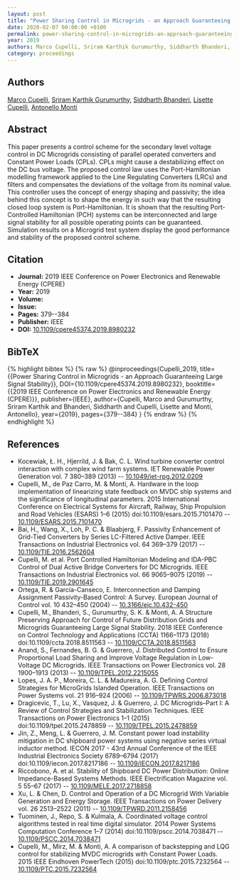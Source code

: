 ```yaml
---
layout: post
title: "Power Sharing Control in Microgrids - an Approach Guaranteeing Large Signal Stability"
date: 2020-02-07 00:00:00 +0100
permalink: power-sharing-control-in-microgrids-an-approach-guaranteeing-large-signal-stability
year: 2019
authors: Marco Cupelli, Sriram Karthik Gurumurthy, Siddharth Bhanderi, Lisette Cupelli, Antonello Monti
category: proceedings
---
```

 
## Authors
[Marco Cupelli](authors/marco-cupelli), [Sriram Karthik Gurumurthy](authors/sriram-karthik-gurumurthy), [Siddharth Bhanderi](authors/siddharth-bhanderi), [Lisette Cupelli](authors/lisette-cupelli), [Antonello Monti](authors/antonello-monti)
 
## Abstract
This paper presents a control scheme for the secondary level voltage control in DC Microgrids consisting of parallel operated converters and Constant Power Loads (CPLs). CPLs might cause a destabilizing effect on the DC bus voltage. The proposed control law uses the Port-Hamiltonian modelling framework applied to the Line Regulating Converters (LRCs) and filters and compensates the deviations of the voltage from its nominal value. This controller uses the concept of energy shaping and passivity; the idea behind this concept is to shape the energy in such way that the resulting closed loop system is Port-Hamiltonian. It is shown that the resulting Port-Controlled Hamiltonian (PCH) systems can be interconnected and large signal stability for all possible operating points can be guaranteed. Simulation results on a Microgrid test system display the good performance and stability of the proposed control scheme.
 
## Citation
- **Journal:** 2019 IEEE Conference on Power Electronics and Renewable Energy (CPERE)
- **Year:** 2019
- **Volume:** 
- **Issue:** 
- **Pages:** 379--384
- **Publisher:** IEEE
- **DOI:** [10.1109/cpere45374.2019.8980232](https://doi.org/10.1109/cpere45374.2019.8980232)
 
## BibTeX
{% highlight bibtex %}
{% raw %}
@inproceedings{Cupelli_2019,
  title={{Power Sharing Control in Microgrids - an Approach Guaranteeing Large Signal Stability}},
  DOI={10.1109/cpere45374.2019.8980232},
  booktitle={{2019 IEEE Conference on Power Electronics and Renewable Energy (CPERE)}},
  publisher={IEEE},
  author={Cupelli, Marco and Gurumurthy, Sriram Karthik and Bhanderi, Siddharth and Cupelli, Lisette and Monti, Antonello},
  year={2019},
  pages={379--384}
}
{% endraw %}
{% endhighlight %}
 
## References
- Kocewiak, Ł. H., Hjerrild, J. & Bak, C. L. Wind turbine converter control interaction with complex wind farm systems. IET Renewable Power Generation vol. 7 380–389 (2013) -- [10.1049/iet-rpg.2012.0209](https://doi.org/10.1049/iet-rpg.2012.0209)
- Cupelli, M., de Paz Carro, M. & Monti, A. Hardware in the loop implementation of linearizing state feedback on MVDC ship systems and the significance of longitudinal parameters. 2015 International Conference on Electrical Systems for Aircraft, Railway, Ship Propulsion and Road Vehicles (ESARS) 1–6 (2015) doi:10.1109/esars.2015.7101470 -- [10.1109/ESARS.2015.7101470](https://doi.org/10.1109/ESARS.2015.7101470)
- Bai, H., Wang, X., Loh, P. C. & Blaabjerg, F. Passivity Enhancement of Grid-Tied Converters by Series LC-Filtered Active Damper. IEEE Transactions on Industrial Electronics vol. 64 369–379 (2017) -- [10.1109/TIE.2016.2562604](https://doi.org/10.1109/TIE.2016.2562604)
- Cupelli, M. et al. Port Controlled Hamiltonian Modeling and IDA-PBC Control of Dual Active Bridge Converters for DC Microgrids. IEEE Transactions on Industrial Electronics vol. 66 9065–9075 (2019) -- [10.1109/TIE.2019.2901645](https://doi.org/10.1109/TIE.2019.2901645)
- Ortega, R. & García-Canseco, E. Interconnection and Damping Assignment Passivity-Based Control: A Survey. European Journal of Control vol. 10 432–450 (2004) -- [10.3166/ejc.10.432-450](https://doi.org/10.3166/ejc.10.432-450)
- Cupelli, M., Bhanderi, S., Gurumurthy, S. K. & Monti, A. A Structure Preserving Approach for Control of Future Distribution Grids and Microgrids Guaranteeing Large Signal Stability. 2018 IEEE Conference on Control Technology and Applications (CCTA) 1166–1173 (2018) doi:10.1109/ccta.2018.8511563 -- [10.1109/CCTA.2018.8511563](https://doi.org/10.1109/CCTA.2018.8511563)
- Anand, S., Fernandes, B. G. & Guerrero, J. Distributed Control to Ensure Proportional Load Sharing and Improve Voltage Regulation in Low-Voltage DC Microgrids. IEEE Transactions on Power Electronics vol. 28 1900–1913 (2013) -- [10.1109/TPEL.2012.2215055](https://doi.org/10.1109/TPEL.2012.2215055)
- Lopes, J. A. P., Moreira, C. L. & Madureira, A. G. Defining Control Strategies for MicroGrids Islanded Operation. IEEE Transactions on Power Systems vol. 21 916–924 (2006) -- [10.1109/TPWRS.2006.873018](https://doi.org/10.1109/TPWRS.2006.873018)
- Dragicevic, T., Lu, X., Vasquez, J. & Guerrero, J. DC Microgrids–Part I: A Review of Control Strategies and Stabilization Techniques. IEEE Transactions on Power Electronics 1–1 (2015) doi:10.1109/tpel.2015.2478859 -- [10.1109/TPEL.2015.2478859](https://doi.org/10.1109/TPEL.2015.2478859)
- Jin, Z., Meng, L. & Guerrero, J. M. Constant power load instability mitigation in DC shipboard power systems using negative series virtual inductor method. IECON 2017 - 43rd Annual Conference of the IEEE Industrial Electronics Society 6789–6794 (2017) doi:10.1109/iecon.2017.8217186 -- [10.1109/IECON.2017.8217186](https://doi.org/10.1109/IECON.2017.8217186)
- Riccobono, A. et al. Stability of Shipboard DC Power Distribution: Online Impedance-Based Systems Methods. IEEE Electrification Magazine vol. 5 55–67 (2017) -- [10.1109/MELE.2017.2718858](https://doi.org/10.1109/MELE.2017.2718858)
- Xu, L. & Chen, D. Control and Operation of a DC Microgrid With Variable Generation and Energy Storage. IEEE Transactions on Power Delivery vol. 26 2513–2522 (2011) -- [10.1109/TPWRD.2011.2158456](https://doi.org/10.1109/TPWRD.2011.2158456)
- Tuominen, J., Repo, S. & Kulmala, A. Coordinated voltage control algorithms tested in real time digital simulator. 2014 Power Systems Computation Conference 1–7 (2014) doi:10.1109/pscc.2014.7038471 -- [10.1109/PSCC.2014.7038471](https://doi.org/10.1109/PSCC.2014.7038471)
- Cupelli, M., Mirz, M. & Monti, A. A comparison of backstepping and LQG control for stabilizing MVDC microgrids with Constant Power Loads. 2015 IEEE Eindhoven PowerTech (2015) doi:10.1109/ptc.2015.7232564 -- [10.1109/PTC.2015.7232564](https://doi.org/10.1109/PTC.2015.7232564)

